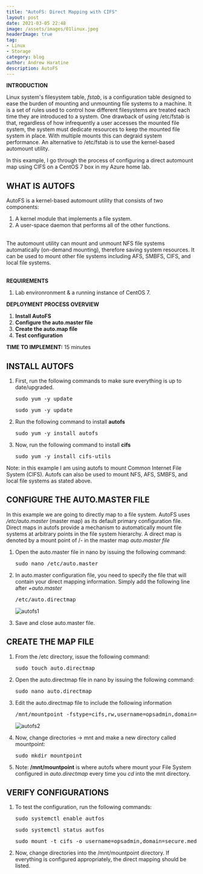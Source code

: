 ```yaml
---
title: "AutoFS: Direct Mapping with CIFS"
layout: post
date: 2021-03-05 22:48
image: /assets/images/01linux.jpeg
headerImage: true
tag:
- Linux
- Storage
category: blog
author: Andrew Haratine
description: AutoFS
---
```





<b>INTRODUCTION</b>

Linux system's filesystem table, <i>fstab</i>, is a configuration table designed to ease the burden of mounting and unmounting file systems to a machine. It is a set of rules used to control how different filesystems are treated each time they are introduced to a system. One drawback of using /etc/fstab is that, regardless of how infrequently a user accesses the mounted file system, the system must dedicate resources to keep the mounted file system in place. With multiple mounts this can degraid system performance. An alternative to /etc/fstab is to use the kernel-based automount utility. 

In this example, I go through the process of configuring a direct automount map using CIFS on a CentOS 7 box in my Azure home lab. 

<h2><b>WHAT IS AUTOFS</b></h2>

AutoFS is a kernel-based automount utility that consists of two components: 

<ol start="1">
<li>A kernel module that implements a file system.</li>
<li>A user-space daemon that performs all of the other functions.</li>
</ol>
<br>The automount utility can mount and unmount NFS file systems automatically (on-demand mounting), therefore saving system resources. It can be used to mount other file systems including AFS, SMBFS, CIFS, and local file systems. 


<br><b>REQUIREMENTS</b>

1. Lab environronment & a running instance of CentOS 7.


<b>DEPLOYMENT PROCESS OVERVIEW</b>


1.	<b>Install AutoFS</b>
2.	<b>Configure the auto.master file</b>
3.	<b>Create the auto.map file</b>
4.	<b>Test configuration</b> 



<b>TIME TO IMPLEMENT:</b> 15 minutes


<h2><b>INSTALL AUTOFS</b></h2>
<ol start="1">

<li>First, run the following commands to make sure everything is up to date/upgraded.</li>
<pre>sudo yum -y update</pre>
<pre>sudo yum -y update</pre>
<li>Run the following command to install <b>autofs</b></li>
<pre>sudo yum -y install autofs</pre>
<li>Now, run the following command to install <b>cifs</b></li>
<pre>sudo yum -y install cifs-utils</pre>
</ol>

Note: in this example I am using autofs to mount Common Internet File System (CIFS). Autofs can also be used to mount NFS, AFS, SMBFS, and local file systems as stated above.


<h2><b>CONFIGURE THE AUTO.MASTER FILE</b></h2>

In this example we are going to directly map to a file system. AutoFS uses <i>/etc/auto.master</i> (master map) as its default primary configuration file. Direct maps in autofs provide a mechanism to automatically mount file systems at arbitrary points in the file system hierarchy. A direct map is denoted by a mount point of /- in the master map <i> auto.master file </i>
<ol start="1">
<li>Open the auto.master file in nano by issuing the following command:</li> 
<pre>sudo nano /etc/auto.master</pre>
<li>In auto.master configuration file, you need to specify the file that will contain your direct mapping information. Simply add the following line after <i>+auto.master</i>
</li> 
<pre>/etc/auto.directmap</pre>
<p><img src="https://haratine.net/assets/images/autofs1.jpeg" alt="autofs1"></p>
<li>Save and close auto.master file.</li> 
</ol>


<h2><b>CREATE THE MAP FILE</b></h2>
<ol start="1">
<li>From the /etc directory, issue the following command:</li> 
<pre>sudo touch auto.directmap</pre>
<li>Open the auto.directmap file in nano by issuing the following command:</li> 
<pre>sudo nano auto.directmap</pre>
<li>Edit the auto.directmap file to include the following information</li> 
<pre>/mnt/mountpoint -fstype=cifs,rw,username=opsadmin,domain=secure.media   ://fqdn/fileshare</pre>
<p><img src="https://haratine.net/assets/images/autofs2.jpeg" alt="autofs2"></p>

<li>Now, change directories -> mnt and make a new directory called mountpoint:
<pre>sudo mkdir mountpoint</pre>
<li>Note: <b>/mnt/mountpoint</b> is where autofs where mount your File System configured in <i>auto.directmap</i> every time you <i>cd</i> into the mnt directory.</li> 
</ol>


<h2><b>VERIFY CONFIGURATIONS</b></h2>
<ol start="1">
<li>To test the configuration, run the following commands:</li> 
<pre>sudo systemctl enable autfos</pre>
<pre>sudo systemctl status autfos</pre>
<pre>sudo mount -t cifs -o username=opsadmin,domain=secure.media //fqdn/fileshare /mnt/mountpoint/</pre>
<li>Now, change directories into the /mnt/mountpoint directory. If everything is configured appropriately, the direct mapping should be listed.</li> 
</ol>
